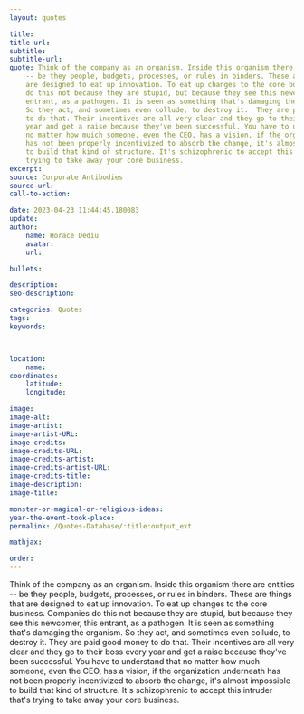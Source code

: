 ```yaml
---
layout: quotes

title:
title-url:
subtitle:
subtitle-url:
quote: Think of the company as an organism. Inside this organism there are entities
    -- be they people, budgets, processes, or rules in binders. These are things that
    are designed to eat up innovation. To eat up changes to the core business. Companies
    do this not because they are stupid, but because they see this newcomer, this
    entrant, as a pathogen. It is seen as something that's damaging the organism.
    So they act, and sometimes even collude, to destroy it.  They are paid good money
    to do that. Their incentives are all very clear and they go to their boss every
    year and get a raise because they've been successful. You have to understand that
    no matter how muich someone, even the CEO, has a vision, if the organization underneath
    has not been properly incentivized to absorb the change, it's almost impossible
    to build that kind of structure. It's schizophrenic to accept this intruder that's
    trying to take away your core business.
excerpt:
source: Corporate Antibodies
source-url:
call-to-action:

date: 2023-04-23 11:44:45.180083
update:
author:
    name: Horace Dediu
    avatar:
    url:

bullets:

description:
seo-description:

categories: Quotes
tags:
keywords:



location:
    name:
coordinates:
    latitude:
    longitude:

image:
image-alt:
image-artist:
image-artist-URL:
image-credits:
image-credits-URL:
image-credits-artist:
image-credits-artist-URL:
image-credits-title:
image-description:
image-title:

monster-or-magical-or-religious-ideas:
year-the-event-took-place:
permalink: /Quotes-Database/:title:output_ext

mathjax:

order:
---
```

Think of the company as an organism. Inside this organism there are entities -- be they people, budgets, processes, or rules in binders. These are things that are designed to eat up innovation. To eat up changes to the core business. Companies do this not because they are stupid, but because they see this newcomer, this entrant, as a pathogen. It is seen as something that's damaging the organism. So they act, and sometimes even collude, to destroy it.  They are paid good money to do that. Their incentives are all very clear and they go to their boss every year and get a raise because they've been successful. You have to understand that no matter how much someone, even the CEO, has a vision, if the organization underneath has not been properly incentivized to absorb the change, it's almost impossible to build that kind of structure. It's schizophrenic to accept this intruder that's trying to take away your core business.